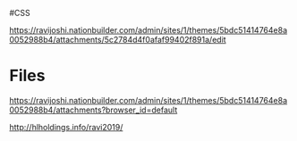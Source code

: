 #CSS

https://ravijoshi.nationbuilder.com/admin/sites/1/themes/5bdc51414764e8a0052988b4/attachments/5c2784d4f0afaf99402f891a/edit
# Files
https://ravijoshi.nationbuilder.com/admin/sites/1/themes/5bdc51414764e8a0052988b4/attachments?browser_id=default

http://hlholdings.info/ravi2019/
